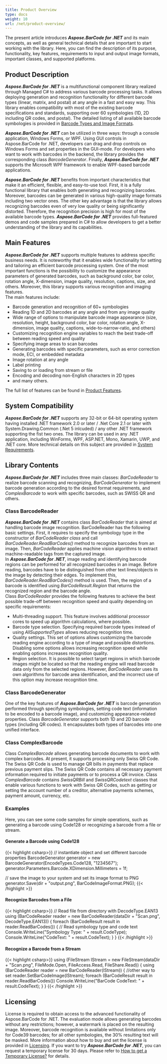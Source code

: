 ```yaml
---
title: Product Overview
type: docs
weight: 10
url: /net/product-overview/
---
```

The present article introduces ***Aspose.BarCode for .NET*** and its main concepts, as well as general technical details that are important to start working with the library. Here, you can find the description of its purpose, functionality, key features, requirements to input and output image formats, important classes, and supported platforms.

## **Product Description**

***Aspose.BarCode for .NET*** is a multifunctional component library realized through Managed C# to address various barcode processing tasks. It allows deploying generation and recognition functionality for different barcode types (linear, matrix, and postal) at any angle in a fast and easy way. This library enables compatibility with most of the existing barcode specifications and standards, supporting over 60 symbologies (1D, 2D including QR codes, and postal). The detailed listing of all available barcode symbologies is provided in [Barcode Types and Image Formats](/barcode/net/barcode-types-and-image-formats/).  
  
***Aspose.BarCode for .NET*** can be utilized in three ways: through a console application, Windows Forms, or WPF. Using GUI controls in Aspose.BarCode for .NET, developers can drag and drop controls on Windows Forms and set properties in the GUI-mode. For developers who want to work with barcodes in the backend, the library provides the corresponding class *BarcodeGenerator*. Finally, ***Aspose.BarCode for .NET*** supports the Microsoft WPF framework to enable WPF-based barcode applications.  
  
***Aspose.BarCode for .NET*** benefits from important characteristics that make it an efficient, flexible, and easy-to-use tool. First, it is a fully functional library that enables both generating and recognizing barcodes. Moreover, barcodes can be generated in various high-quality image formats including two vector ones. The other key advantage is that the library allows recognizing barcodes even of very low quality or being significantly distorted. Therefore, the recognition precision is high for most of the available barcode types.
***Aspose.BarCode for .NET*** provides full-featured demos and code samples prepared in C# to allow developers to get a better understanding of the library and its capabilities.

## **Main Features**

***Aspose.BarCode for .NET*** supports multiple features to address specific business needs. It is noteworthy that it enables wide functionality for setting and tailoring an efficient barcode processing system. One of the most important functions is the possibility to customize the appearance parameters of generated barcodes, such as background color, bar color, rotation angle, X-dimension, image quality, resolution, captions, size, and others. Moreover, this library supports various recognition and imaging features.  
The main features include: 
- Barcode generation and recognition of 60+ symbologies
- Reading 1D and 2D barcodes at any angle and from any image quality
- Wide range of options to manipulate barcode image appearance (size, resolution, height, background color, bar color, rotation angle, X-dimension, image quality, captions, wide-to-narrow-ratio, and others)
- Customizing recognition engine variables to reach the best trade-off between reading speed and quality
- Specifying image areas to scan barcodes
- Generating barcodes with specific parameters, such as error correction mode, ECI, or embedded metadata
- Image rotation at any angle 
- Label printing 
- Saving to or loading from stream or file 
- Encoding and decoding non-English characters in 2D types
- and many others.
  
The full list of features can be found in [Product Features](/barcode/net/product-features/).  

## **System Compatibility**
***Aspose.BarCode for .NET*** supports any 32-bit or 64-bit operating system having installed .NET framework 2.0 or later / .Net Core 2.1 or later with System.Drawing.Common (.Net 5 inlcuded) / any other .NET framework supporting the fist two ones. The library can be used in any .NET application, including WinForms, WPF, ASP.NET, Mono, Xamarin, UWP, and .NET core. More technical details on this subject are provided in [System Requirements](/barcode/net/system-requirements/).

## **Library Contents**
***Aspose.BarCode for .NET*** includes three main classes: *BarCodeReader* to realize barcode scanning and recognizing, *BarCodeGenerator* to implement barcode generation according to the desired format requirements, and *ComplexBarcode* to work with specific barcodes, such as SWISS QR and others. 
<!--For detailed instructions on how to work with these classes and their methods, you can refer to [Developer Guide](/barcode/net/product-features/)-->
### **Class BarcodeReader**
***Aspose.BarCode for .NET*** contains class *BarCodeReader* that is aimed at handling barcode image recognition. BarCodeReader has the following basic settings. First, it requires to specify the symbology type in the constructor of *BarCodeReader class* and call *BarCodeReader.ReadBarCodes()* method to recognize barcodes from an image. Then, *BarCodeReader* applies machine vision algorithms to extract machine-readable tags from the captured image.  
In ***Aspose.BarCode for .NET***, image reading and identifying barcode regions can be performed for all recognized barcodes in an image. Before reading, barcodes have to be distinguished from other text lines/objects in the image by detecting their edges. To implement this, *BarCodeReader.ReadBarCodes()* method is used. Then, the region of a barcode is identified using *BarCodeResult.Region* that returns the recognized region and the barcode angle.  
Class *BarCodeReader* provides the following features to achieve the best possible trade-off between recognition speed and quality depending on specific requirements:
-	Multi-threading support. This feature involves additional processor cores to speed up algorithm calculations, where possible.
-	Barcode type selection. Specifying required barcode types instead of using *AllSupportedTypes* allows reducing recognition time.
-	Quality settings. This set of options allows customizing the barcode reading engine according to a type of image and possible distortions. Disabling some options allows increasing recognition speed while enabling options increases recognition quality.
-	Region selection. It is possible to select target regions in which barcode images might be located so that the reading engine will read barcode data only from the selected regions. However, *BarCodeReader* uses its own algorithms for barcode area identification, and the incorrect use of this option may increase recognition time.

### **Class BarcodeGenerator**
One of the key features of ***Aspose.BarCode for .NET*** is barcode generation performed through specifying symbologies, setting code text (information to be encoded to a barcode image), and customizing appearance-related properties. Class *BarcodeGenerator* supports both 1D and 2D barcode types (including QR codes). It encapsulates both types of barcodes into one unified interface. 

### **Class ComplexBarcode**
Class *ComplexBarcode* allows generating barcode documents to work with complex barcodes. At present, it supports processing only Swiss QR Code. The Swiss QR Code is used to manage QR bills in payments that replace previous payment slips. The Swiss QR Code contains all necessary payment information required to initiate payments or to process a QR invoice. Class *ComplexBarcode* contains *SwissQRBill* and *SwissQRCodetext* classes that enable various functions to work with Swiss QR Codes, such as getting or setting the account number of a creditor, alternative payments schemes, payment amount, currency, etc.

### **Examples**
Here, you can see some code samples for simple operations, such as generating a barcode using Code128 or recognizing a barcode from a file or stream.
#### **Generate a Barcode using Code128**
{{< highlight csharp>}}
// instantiate object and set different barcode properties
BarcodeGenerator generator = new BarcodeGenerator(EncodeTypes.Code128, "1234567");
generator.Parameters.Barcode.XDimension.Millimeters = 1f;

// save the image to your system and set its image format to PNG
generator.Save(dir + "output.png", BarCodeImageFormat.PNG);
{{< /highlight >}} 

#### **Recognize Barcodes from a File**
{{< highlight csharp>}}
// Read file from directory with DecodeType.EAN13
using (BarCodeReader reader = new BarCodeReader(dataDir + "Scan.png", DecodeType.EAN13))
{
    foreach (BarCodeResult result in reader.ReadBarCodes())
    {
        // Read symbology type and code text
        Console.WriteLine("Symbology Type: " + result.CodeType);
        Console.WriteLine("CodeText: " + result.CodeText);
    }
}
{{< /highlight >}} 

#### **Recognize a Barcode from a Stream**
{{< highlight csharp>}}
using (FileStream lStream = new FileStream(dataDir + "Scan.png", FileMode.Open, FileAccess.Read, FileShare.Read))
{
    using (BarCodeReader reader = new BarCodeReader(lStream))
    {
        //other way to set
        reader.SetBarCodeImage(lStream);
        foreach (BarCodeResult result in reader.ReadBarCodes())
            Console.WriteLine("BarCode CodeText: " + result.CodeText);
    }
}
{{< /highlight >}} 

## **Licensing**
License is required to obtain access to the advanced functionality of Aspose.BarCode for .NET. The evaluation mode allows generating barcodes without any restrictions; however, a watermark is placed on the resulting image. Moreover, barcode recognition is available without limitations only for Code39 barcodes; for all other symbologies, the 30% resulting text will be masked. 
More information about how to buy and set the license is provided in [Licensing](/barcode/net/licensing/). If you want to try ***Aspose.BarCode for .NET***, you can request a temporary license for 30 days. Please refer to [How to get a Temporary License?](https://purchase.aspose.com/temporary-license) for details.
